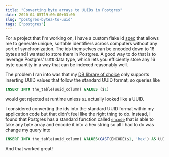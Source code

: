 ```yaml
---
title: "Converting byte arrays to UUIDs in Postgres"
date: 2020-04-05T19:00:00+03:00
slug: "postgres-bytea-to-uuid"
tags: ["postgres"]
---
```


For a project that I'm working on, I have a custom flake id [spec]
that allows me to generate unique, sortable identifiers across
computers without any sort of synchronization.  The ids themselves can
be encoded down to 16 bytes and I wanted to store them in Postgres.  A
good way to do that is to leverage Postgres' `UUID` data type, which
lets you efficiently store any 16 byte quantity in a way that can be
indexed reasonably well.

The problem I ran into was that my [DB library of choice][db-lib] only
supports inserting UUID values that follow the standard UUID format,
so queries like

```sql
INSERT INTO the_table(uuid_column) VALUES ($1)
```

would get rejected at runtime unless `$1` actually looked like a UUID.

I considered converting the ids into the standard UUID format within
my application code but that didn't feel like the right thing to do.
Instead, I found that Postgres has a standard function called
[`encode`] that is able to take any byte array and encode it into a
hex string so all I had to do was change my query into

```sql
INSERT INTO the_table(uuid_column) VALUES(CAST(ENCODE($1, 'hex') AS UUID))
```

And that worked great!

[spec]: https://github.com/Bogdanp/racket-buid/blob/5806054cbea5e69fae66a0b6d622752ace690afd/README.md#spec
[db-lib]: https://github.com/racket/db/blob/3ce8e6b073cedc485011130d0d0c54475800c2a2/db-lib/db/util/postgresql.rkt#L110
[`encode`]: https://www.postgresql.org/docs/12/functions-binarystring.html
